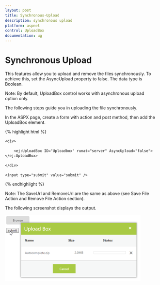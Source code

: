 ```yaml
---
layout: post
title: Synchronous-Upload
description: synchronous upload 
platform: aspnet
control: UploadBox
documentation: ug
---
```


# Synchronous Upload 

This features allow you to upload and remove the files synchronously. To achieve this, set the AsyncUpload property to false. The data type is Boolean.

Note: By default, UploadBox control works with asynchronous upload option only.



The following steps guide you in uploading the file synchronously.

In the ASPX page, create a form with action and post method, then add the UploadBox element.

{% highlight html %}



<form id="upload" method="post" runat="server" action="SaveFiles.ashx">

    <div>

        <ej:UploadBox ID="Uploadbox" runat="server" AsyncUpload="false"> </ej:UploadBox>

    </div>

    <input type="submit" value="submit" />

</form>



{% endhighlight %}

Note: The SaveUrl and RemoveUrl are the same as above (see Save File Action and Remove File Action section).

The following screenshot displays the output.

 ![](Synchronous-Upload_images/Synchronous-Upload_img1.png)



